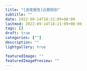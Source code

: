 ```yaml
---
title: "[进度报告]近期规划"
subtitle: ""
date: 2022-09-14T18:21:09+08:00
lastmod: 2022-09-14T18:21:09+08:00
tags: []
draft: true
categories: [""]
description: ""
lightgallery: true

featuredImage: ""
featuredImagePreview: ""
---
```




